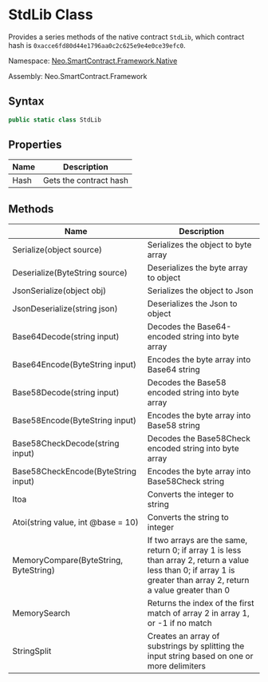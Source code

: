 # StdLib Class

Provides a series methods of the native contract `StdLib`, which contract hash is `0xacce6fd80d44e1796aa0c2c625e9e4e0ce39efc0`.

Namespace: [Neo.SmartContract.Framework.Native](index.md)

Assembly: Neo.SmartContract.Framework

## Syntax

```cs
public static class StdLib
```

## Properties

| Name | Description            |
| ---- | ---------------------- |
| Hash | Gets the contract hash |

## Methods

| Name                                   | Description   |
| ---------------------------------------- | --------------- |
| Serialize(object source) | Serializes the object to byte array |
| Deserialize(ByteString source) | Deserializes the byte array to object |
| JsonSerialize(object obj) | Serializes the object to Json |
| JsonDeserialize(string json) | Deserializes the Json to object |
| Base64Decode(string input) | Decodes the Base64-encoded string into byte array |
| Base64Encode(ByteString input) | Encodes the byte array into Base64 string |
| Base58Decode(string input) | Decodes the Base58 encoded string into byte array |
| Base58Encode(ByteString input) | Encodes the byte array into Base58 string |
| Base58CheckDecode(string input) | Decodes the Base58Check encoded string into byte array |
| Base58CheckEncode(ByteString input) | Encodes the byte array into Base58Check string |
| Itoa | Converts the integer to string |
| Atoi(string value, int @base = 10) | Converts the string to integer |
| MemoryCompare(ByteString, ByteString) | If two arrays are the same, return 0; if array 1 is less than array 2, return a value less than 0; if array 1 is greater than array 2, return a value greater than 0 |
| MemorySearch | Returns the index of the first match of array 2 in array 1, or -1 if no match |
| StringSplit | Creates an array of substrings by splitting the input string based on one or more delimiters |
